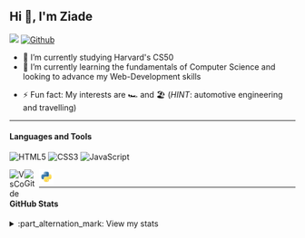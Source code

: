 ## Hi 👋, I'm Ziade

![](https://visitor-badge.laobi.icu/badge?page_id=ziadehye.ziadehye)
[![Github](https://img.shields.io/github/followers/ziadehye?label=Follow&style=social)](https://github.com/ziadehye)


<!--
**ziadehye/ziadehye** is a ✨ _special_ ✨ repository because its `README.md` (this file) appears on your GitHub profile.

Here are some ideas to get you started:
-->

- 🔭 I’m currently studying Harvard's CS50
- 🌱 I’m currently learning the fundamentals of Computer Science and looking to advance my Web-Development skills
<!--- 👯 I’m open to collaborate on small to medium projects with anyone who is willing to spend some time outside of work-->
<!--
- 🤔 I’m looking for help with ...
- 💬 Ask me about ...
-->
<!--
- 📫 How to reach me:
  - You can reach me through the website provided on the left hand side of this intro or you can dm me through my LinkedIn (if you're on mobile you can use the links below)
    - Visit my portfolio @ [saamirhye.com](https://www.saamirhye.com) and shoot me an email through the contact page
    - Check out my LinkedIn profile @ [linkedin.com/saamirhye](https://www.linkedin.com/in/saamir-hye-233145181/)
-->
<!--
- 😄 Pronouns: ...
-->
- ⚡ Fun fact: My interests are :racing_car: and :beach_umbrella: (_HINT_: automotive engineering and travelling)

---

#### Languages and Tools

![HTML5](https://img.shields.io/badge/html5-%23E34F26.svg?style=for-the-badge&logo=html5&logoColor=white)
![CSS3](https://img.shields.io/badge/css3-%231572B6.svg?style=for-the-badge&logo=css3&logoColor=white)
![JavaScript](https://img.shields.io/badge/javascript-%23323330.svg?style=for-the-badge&logo=javascript&logoColor=%23F7DF1E)

<!--
<a>[<img align="left" alt="CSS" width="26px" src="https://raw.githubusercontent.com/github/explore/80688e429a7d4ef2fca1e82350fe8e3517d3494d/topics/css/css.png" />](css.png)</a>
-->

<img align="left" alt="VsCode" width="26px" src="https://camo.githubusercontent.com/5fa137d222dde7b69acd22c6572a065ce3656e6ffa1f5e88c1b5c7a935af3cc6/68747470733a2f2f63646e2e6a7364656c6976722e6e65742f67682f64657669636f6e732f64657669636f6e2f69636f6e732f7673636f64652f7673636f64652d6f726967696e616c2e737667" />

<img align="left" alt="Git" width="26px" src="https://camo.githubusercontent.com/dc9e7e657b4cd5ba7d819d1a9ce61434bd0ddbb94287d7476b186bd783b62279/68747470733a2f2f63646e2e6a7364656c6976722e6e65742f67682f64657669636f6e732f64657669636f6e2f69636f6e732f6769742f6769742d6f726967696e616c2e737667" />

<img align="left" alt="Python" width="26px" src="https://raw.githubusercontent.com/github/explore/80688e429a7d4ef2fca1e82350fe8e3517d3494d/topics/python/python.png" />

<br />

---

#### GitHub Stats

<details>
  <summary>:part_alternation_mark: View my stats</summary>
  <br />
  
[![Ziade's GitHub stats](https://github-readme-stats.vercel.app/api?username=ziadehye&count_private=true&show_icons=true&theme=monokai&include_al_commits=true)](https://github.com/ziadehye/github-readme-stats)

<br />

[![Top Langs](https://github-readme-stats.vercel.app/api/top-langs/?username=ziadehye&theme=monokai&layout=compact)](https://github.com/ziadehye/github-readme-stats)

</details>
